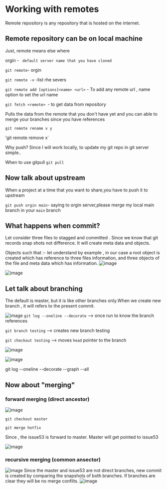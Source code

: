 # Working with remotes
Remote repository is any repository that is hosted on the internet.

## Remote repository can be on local machine
Just, remote means else where

orgin - ` default server name that you have cloned`

`git remote`- orgin

`git remote -v` -list rhe severs

`git remote add [options]<name> <url>` - To add any remote url , name option to set the url name

`git fetch <remote> `- to get data from repository

Pulls the data from the remote that you don't have yet and you can able to merge your branches since you have references

`git remote rename x y `

'git remote remove x`

Why push?
Since I will work locally, to update my git repo in git server simple..

When to use gitpull
`git pull`

## Now talk about upstream

When a project at a time that you want to share,you have to push it to upstream

`git push orgin main`- saying to orgin server,please merge my local main branch in your `main` branch

## What happens when commit?
Let consider three files to stagged and committed . Since we know that git records snap shots not difference. It will create meta data and objects.

Objects such that :- let understand by example , in our case a root object is created which has reference to three files information, and three objects of the file and meta data which has information.
![image](https://user-images.githubusercontent.com/120579608/225814224-52cf73de-e42a-4321-b770-f9cd67ad7f33.png)

![image](https://user-images.githubusercontent.com/120579608/225814525-1883795b-4a05-4efa-bfc9-cf76a74208fc.png)

## Let talk about branching
The default is master, but it is like other branches only.When we create new branch , it will refers to the present commit.

![image](https://user-images.githubusercontent.com/120579608/225816610-ce26e1db-9b9a-43f0-9901-a3c44c4dca29.png)
 `git log --oneline --decorate` --> once run to know the branch references
 
 `git branch testing` --> creates new branch testing
 
 `git checkout testing` --> moves `head` pointer to the branch
 
 ![image](https://user-images.githubusercontent.com/120579608/225817252-52f3c24e-8e16-4815-a22f-5ac3e5afcb54.png)
 
 ![image](https://user-images.githubusercontent.com/120579608/225817369-d3b23dc1-48f9-4996-a1f5-bbe2214b1ecf.png)

git log --oneline --decorate --graph --all
## Now about "merging"
### forward merging (direct ancestor)
![image](https://user-images.githubusercontent.com/120579608/229003367-84e87e63-2d4f-4531-8980-a8dd64e8c990.png)
```
git checkout master
```
```
git merge hotfix

```
Since , the issue53 is forward to master. Master will get pointed to issue53

![image](https://user-images.githubusercontent.com/120579608/229003468-4e658fea-eb92-41fb-9df1-ccd9e0c26673.png)


### recursive merging (common ansector)
![image](https://user-images.githubusercontent.com/120579608/229003140-a67baf5c-b71c-4d9b-a6a8-47f551db9b0d.png)
Since the master and issue53 are not direct branches, new commit is created by comparing the snapshots of both branches. If branches are clear they will be no merge confilts.
![image](https://user-images.githubusercontent.com/120579608/229003549-100f0413-3917-435e-996e-4edb324b9d28.png)


